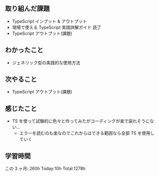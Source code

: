 ## 取り組んだ課題

- TypeScript インプット & アウトプット
- 現場で使える TypeScript 実践詳解ガイド 読了
- TypeScript アウトプット(課題)

## わかったこと

- ジェネリック型の実践的な使用方法

## 次やること

- TypeScript アウトプット(課題)

## 感じたこと

- TS を使って試験的に色々と作ってみたがコーディングが楽で戻れそうにない...
  - エラーを読むのも楽なのでこれからはできる範囲なら全部 TS を使用していく

## 学習時間

この 3 ヶ月: 260h
Today:10h Total:1278h
